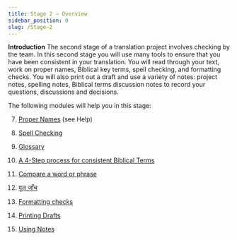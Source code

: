 ```yaml
---
title: Stage 2 – Overview
sidebar_position: 0
slug: /Stage-2
---
```




**Introduction** The second stage of a translation project involves checking by the team. In this second stage you will use many tools to ensure that you have been consistent in your translation. You will read through your text, work on proper names, Biblical key terms, spell checking, and formatting checks. You will also print out a draft and use a variety of notes: project notes, spelling notes, Biblical terms discussion notes to record your questions, discussions and decisions.


The following modules will help you in this stage:


  7.  [Proper Names](/7.PN) (see Help)


  8.  [Spell Checking](/8.SP)


  9.  [Glossary](/9.GL)


 10.  [A 4-Step process for consistent Biblical Terms](/10.BT)


 11.  [Compare a word or phrase](/11.MP)


 12.  [मूल जाँच](/12.BC2)


 13.  [Formatting checks](/13.FC)


 14.  [Printing Drafts](/14.PD)


 15.  [Using Notes](/15.UN)

